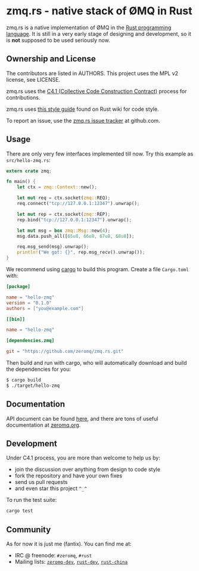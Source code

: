 # zmq.rs - native stack of ØMQ in Rust

zmq.rs is a native implementation of ØMQ in the [Rust programming language][1]. It is still in a
very early stage of designing and development, so it is **not** supposed to be used seriously now.

## Ownership and License

The contributors are listed in AUTHORS. This project uses the MPL v2 license, see LICENSE.

zmq.rs uses the [C4.1 (Collective Code Construction Contract)][2] process for contributions.

zmq.rs uses [this style guide][3] found on Rust wiki for code style.

To report an issue, use the [zmq.rs issue tracker][4] at github.com.

## Usage

There are only very few interfaces implemented till now. Try this example as `src/hello-zmq.rs`:

```rust
extern crate zmq;

fn main() {
    let ctx = zmq::Context::new();

    let mut req = ctx.socket(zmq::REQ);
    req.connect("tcp://127.0.0.1:12347").unwrap();

    let mut rep = ctx.socket(zmq::REP);
    rep.bind("tcp://127.0.0.1:12347").unwrap();

    let mut msg = box zmq::Msg::new(4);
    msg.data.push_all([65u8, 66u8, 67u8, 68u8]);

    req.msg_send(msg).unwrap();
    println!("We got: {}", rep.msg_recv().unwrap());
}
```

We recommend using [cargo](https://github.com/rust-lang/cargo) to build this program. Create a file
`Cargo.toml` with:

```toml
[package]

name = "hello-zmq"
version = "0.1.0"
authors = ["you@example.com"]

[[bin]]

name = "hello-zmq"

[dependencies.zmq]

git = "https://github.com/zeromq/zmq.rs.git"
```

Then build and run with cargo, who will automatically download and build the dependencies for you:

```bash
$ cargo build
$ ./target/hello-zmq
```

## Documentation

API document can be found [here](http://www.rust-ci.org/zeromq/zmq.rs/doc/zmq/), and there are tons
of useful documentation at [zeromq.org](http://zeromq.org/intro:read-the-manual).

## Development

Under C4.1 process, you are more than welcome to help us by:

* join the discussion over anything from design to code style
* fork the repository and have your own fixes
* send us pull requests
* and even star this project `^_^`

To run the test suite:

```bash
cargo test
```

## Community

As for now it is just me (fantix). You can find me at:

* IRC @ freenode: `#zeromq`, `#rust`
* Mailing lists: [`zeromq-dev`][5], [`rust-dev`][6], [`rust-china`][7]


 [1]: http://www.rust-lang.org
 [2]: http://rfc.zeromq.org/spec:22
 [3]: https://github.com/mozilla/rust/wiki/Note-style-guide
 [4]: https://github.com/decentfox/zmq.rs/issues
 [5]: http://lists.zeromq.org/mailman/listinfo/zeromq-dev
 [6]: https://mail.mozilla.org/listinfo/rust-dev
 [7]: https://groups.google.com/forum/#!forum/rust-china

